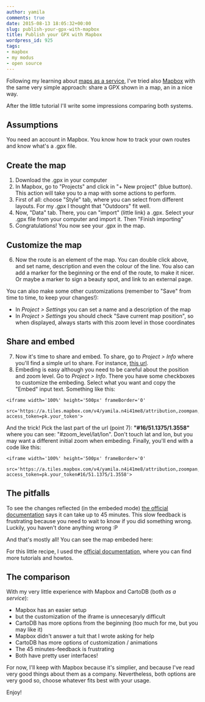```yaml
---
author: yamila
comments: true
date: 2015-08-13 18:05:32+00:00
slug: publish-your-gpx-with-mapbox
title: Publish your GPX with Mapbox
wordpress_id: 925
tags:
- mapbox
- my modus
- open source
---
```


Following my learning about [maps as a service](http://moduslaborandi.net/publish-your-gpx-with-cartodb/), I've tried also [Mapbox](https://www.mapbox.com/) with the same very simple approach: share a GPX shown in a map, an in a nice way.

After the little tutorial I'll write some impressions comparing both systems.

<!-- more -->



## Assumptions



You need an account in Mapbox. You know how to track your own routes and know what's a .gpx file.



## Create the map



1. Download the .gpx in your computer
2. In Mapbox, go to "Projects" and click in "+ New project" (blue button). This action will take you to a map with some actions to perform.
3. First of all: choose "Style" tab, where you can select from different layouts. For my .gpx I thought that "Outdoors" fit well.
4. Now, "Data" tab. There, you can "import" (little link) a .gpx. Select your .gpx file from your computer and import it. Then "Finish importing"
5. Congratulations! You now see your .gpx in the map.



## Customize the map



6. Now the route is an element of the map. You can double click above, and set name, description and even the colour of the line. You also can add a marker for the beginning or the end of the route, to make it nicer. Or maybe a marker to sign a beauty spot, and link to an external page.

You can also make some other customizations (remember to "Save" from time to time, to keep your changes!):




  * In _Project > Settings_ you can set a name and a description of the map
  * In _Project > Settings_ you should check "Save current map position", so when displayed, always starts with this zoom level in those coordinates





## Share and embed



7. Now it's time to share and embed. To share, go to _Project > Info_ where you'll find a simple url to share. For instance, [this url](https://a.tiles.mapbox.com/v4/yamila.n4i41me8/page.html?access_token=pk.eyJ1IjoieWFtaWxhIiwiYSI6IjUzNDE5ZDRkZjBiZjBiZDY0YTBhZjBmNmUyZGYzYTZiIn0.okLJEzGsBQ6IOgn1mhToIQ#16/51.1375/1.3558).
8. Embeding is easy although you need to be careful about the position and zoom level. Go to _Project > Info_. There you have some checkboxes to customize the embeding. Select what you want and copy the "Embed" input text. Something like this:

```
<iframe width='100%' height='500px' frameBorder='0'
        src='https://a.tiles.mapbox.com/v4/yamila.n4i41me8/attribution,zoompan,zoomwheel,geocoder,share.html?access_token=pk.your_token'>
```

And the trick! Pick the last part of the url (point 7): **"#16/51.1375/1.3558"** where you can see: "#zoom_level/lat/lon". Don't touch lat and lon, but you may want a different initial zoom when embeding. Finally, you'll end with a code like this:

```
<iframe width='100%' height='500px' frameBorder='0'
        src='https://a.tiles.mapbox.com/v4/yamila.n4i41me8/attribution,zoompan,zoomwheel,geocoder,share.html?access_token=pk.your_token#16/51.1375/1.3558'>
```



## The pitfalls



To see the changes reflected (in the embeded mode) [the official documentation](https://www.mapbox.com/help/set-map-position/) says it can take up to 45 minutes. This slow feedback is frustrating because you need to wait to know if you did something wrong. Luckily, you haven't done anything wrong :P

And that's mostly all! You can see the map embeded here:



For this little recipe, I used the [official documentation](https://www.mapbox.com/guides/), where you can find more tutorials and howtos.



## The comparison



With my very little experience with Mapbox and CartoDB (both _as a service_):





  * Mapbox has an easier setup
  * but the customization of the iframe is unnecesaryly difficult
  * CartoDB has more options from the beginning (too much for me, but you may like it)
  * Mapbox didn't answer a tuit that I wrote asking for help
  * CartoDB has more options of customization / animations
  * The 45 minutes-feedback is frustrating
  * Both have pretty user interfaces!



For now, I'll keep with Mapbox because it's simplier, and because I've read very good things about them as a company. Nevertheless, both options are very good so, choose whatever fits best with your usage.

Enjoy!


